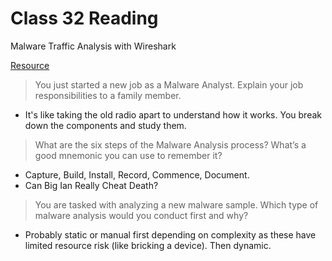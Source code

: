 # Class 32 Reading

Malware Traffic Analysis with Wireshark

[Resource](https://www.toolbox.com/security/data-security/articles/what-is-malware-analysis-definition-types-stages-best-practices/)

> You just started a new job as a Malware Analyst. Explain your job responsibilities to a family member.
   - It's like taking the old radio apart to understand how it works. You break down the components and study them. 

> What are the six steps of the Malware Analysis process? What’s a good mnemonic you can use to remember it?
   - Capture, Build, Install, Record, Commence, Document. 
   - Can Big Ian Really Cheat Death?

> You are tasked with analyzing a new malware sample. Which type of malware analysis would you conduct first and why?
   - Probably static or manual first depending on complexity as these have limited resource risk (like bricking a device). Then dynamic.